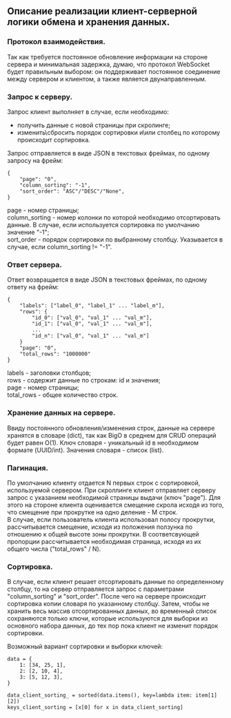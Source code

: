 ## Описание реализации клиент-серверной логики обмена и хранения данных.


### Протокол взаимодействия.

Так как требуется постоянное обновление информации на стороне сервера и минимальная задержка, думаю, что протокол WebSocket будет правильным выбором: он поддерживает постоянное соединение между сервером и клиентом, а также является двунаправленным.


### Запрос к серверу.

Запрос клиент выполняет в случае, если необходимо:  
+ получить данные с новой страницы при скролинге;  
+ изменить\сбросить порядок сортировки и\или столбец по которому происходит сортировка.  


Запрос отправляется в виде JSON в текстовых фреймах, по одному запросу на фрейм:  

```
{
    "page": "0", 
    "column_sorting": "-1",
    "sort_order": "ASC"/"DESC"/"None",
}
```
page - номер страницы;  
column_sorting - номер колонки по которой необходимо отсортировать данные. В случае, если используется сортировка по умолчанию значение "-1";  
sort_order - порядок сортировки по выбранному столбцу. Указывается в случае, если column_sorting != "-1".  


### Ответ сервера.

Ответ возвращается в виде JSON в текстовых фреймах, по одному ответу на фрейм:

```
{
    "labels": ["label_0", "label_1" ... "label_m"],
    "rows": {
        "id_0": ["val_0", "val_1" ... "val_m"],
        "id_1": ["val_0", "val_1" ... "val_m"],
        ...
        "id_n": ["val_0", "val_1" ... "val_m"]
    }
    "page": "0",
    "total_rows": "1000000"
}
```
labels - заголовки столбцов;  
rows - содержит данные по строкам: id и значения;  
page - номер страницы;  
total_rows - общее количество строк.


### Хранение данных на сервере.  

Ввиду постоянного обновления/изменения строк, данные на сервере хранятся в словаре (dict), так как BigO в среднем для CRUD операций будет равен O(1). Ключ словаря - уникальный id в необходимом формате (UUID/int). Значения словаря - список (list).


### Пагинация. 

По умолчанию клиенту отдается N первых строк с сортировкой, используемой сервером.
При скроллинге клиент отправляет серверу запрос с указанием необходимой страницы выдачи (ключ "page"). Для этого на стороне клиента оценивается смещение скрола исходя из того, что смещение при прокрутке на одно деление - M строк.  
В случае, если пользователь клиента использовал полосу прокрутки, рассчитывается смещение, исходя из положения ползунка по отношению к общей высоте зоны прокрутки. В соответсвующей пропорции рассчитывается необходимая страница, исходя из их общего числа ("total_rows" / N).


### Сортировка. 

В случае, если клиент решает отсортировать данные по определенному столбцу, то на сервер отправляется запрос с параметрами "column_sorting" и "sort_order". После чего на сервере происходит сортировка копии словаря по указанному столбцу. Затем, чтобы не хранить весь массив отсортированных данных, во временный список сохраняются только ключи, которые используются для выборки из основного набора данных, до тех пор пока клиент не изменит порядок сортировки.

Возможный вариант сортировки и выборки ключей:
```
data = {
    1: [34, 25, 1],
    2: [2, 10, 4],
    3: [5, 12, 3],
}

data_client_sorting_ = sorted(data.items(), key=lambda item: item[1][2])
keys_client_sorting = [x[0] for x in data_client_sorting]
```
